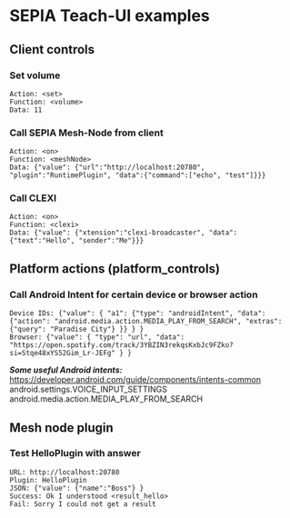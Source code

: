 # SEPIA Teach-UI examples

## Client controls

### Set volume
```
Action: <set>
Function: <volume>
Data: 11
```

### Call SEPIA Mesh-Node from client
```
Action: <on>
Function: <meshNode>
Data: {"value": {"url":"http://localhost:20780", "plugin":"RuntimePlugin", "data":{"command":["echo", "test"]}}}
```

### Call CLEXI
```
Action: <on>
Function: <clexi>
Data: {"value": {"xtension":"clexi-broadcaster", "data":{"text":"Hello", "sender":"Me"}}}
```

## Platform actions (platform_controls)

### Call Android Intent for certain device or browser action
```
Device IDs: {"value": { "a1": {"type": "androidIntent", "data": {"action": "android.media.action.MEDIA_PLAY_FROM_SEARCH", "extras": {"query": "Paradise City"} }} } }
Browser: {"value": { "type": "url", "data": "https://open.spotify.com/track/3YBZIN3rekqsKxbJc9FZko?si=Stqe48xYS52Gim_Lr-JEFg" } }
```
***Some useful Android intents:***  
https://developer.android.com/guide/components/intents-common  
android.settings.VOICE_INPUT_SETTINGS  
android.media.action.MEDIA_PLAY_FROM_SEARCH  


## Mesh node plugin

### Test HelloPlugin with answer
```
URL: http://localhost:20780
Plugin: HelloPlugin
JSON: {"value": {"name":"Boss"} }
Success: Ok I understood <result_hello>
Fail: Sorry I could not get a result
```
